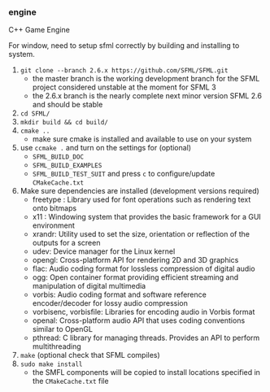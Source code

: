 ### engine
C++ Game Engine

For window, need to setup sfml correctly by building and installing to system.
1. `git clone --branch 2.6.x https://github.com/SFML/SFML.git`
    - the master branch is the working development branch for the SFML project considered unstable at the moment for SFML 3
    - the 2.6.x branch is the nearly complete next minor version SFML 2.6 and should be stable
2. `cd SFML/`
3. `mkdir build && cd build/`
4. `cmake ..`
    - make sure cmake is installed and available to use on your system
5. use `ccmake .` and turn on the settings for (optional) 
    - `SFML_BUILD_DOC`
    - `SFML_BUILD_EXAMPLES`
    - `SFML_BUILD_TEST_SUIT`
    and press `c` to configure/update `CMakeCache.txt` 
6. Make sure dependencies are installed (development versions required)
    - freetype
        : Library used for font operations such as rendering text onto bitmaps
    - x11 
        : Windowing system that provides the basic framework for a GUI environment
    - xrandr:
        Utility used to set the size, orientation or reflection of the outputs for a screen
    - udev:
        Device manager for the Linux kernel
    - opengl:
        Cross-platform API for rendering 2D and 3D graphics
    - flac:
        Audio coding format for lossless compression of digital audio
    - ogg:
        Open container format providing efficient streaming and manipulation of digital multimedia
    - vorbis:
        Audio coding format and software reference encoder/decoder for lossy audio compression
    - vorbisenc, vorbisfile:
        Libraries for encoding audio in Vorbis format
    - openal:
        Cross-platform audio API that uses coding conventions similar to OpenGL
    - pthread:
        C library for managing threads. Provides an API to perform multithreading
7. `make` (optional check that SFML compiles)
8. `sudo make install` 
    - the SMFL components will be copied to install locations specified in the `CMakeCache.txt` file

